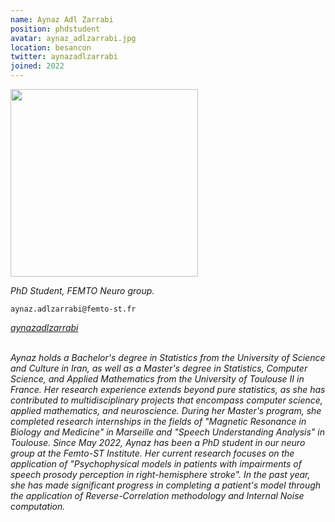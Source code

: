 ```yaml
---
name: Aynaz Adl Zarrabi
position: phdstudent
avatar: aynaz_adlzarrabi.jpg
location: besancon
twitter: aynazadlzarrabi
joined: 2022
---
```


<img width="300" src="{{site.baseurl}}/images/people/{{page.avatar}}" data-action="zoom">

_PhD Student, FEMTO Neuro group._<br>

<i class="fa fa-envelope-o"></i> `aynaz.adlzarrabi@femto-st.fr` <br>
<!-- <i class="fa fa-bar-chart-o" /> [Google Scholar](https://scholar.google.com/citations?user=uFIXgbkAAAAJ) <br> -->
<i class="fa fa-twitter" /> [aynazadlzarrabi](https://twitter.com/{{page.twitter}}) <br>

<br> 
Aynaz holds a Bachelor's degree in Statistics from the University of Science and Culture in Iran, as well as a Master's degree in Statistics, Computer Science, and Applied Mathematics from the University of Toulouse II in France. 
Her research experience extends beyond pure statistics, as she has contributed to multidisciplinary projects that encompass computer science, applied mathematics, and neuroscience. During her Master's program, she completed research internships in the fields of "Magnetic Resonance in Biology and Medicine" in Marseille and "Speech Understanding Analysis" in Toulouse.
Since May 2022, Aynaz has been a PhD student in our neuro group at the Femto-ST Institute. Her current research focuses on the application of "Psychophysical models in patients with impairments of speech prosody perception in right-hemisphere stroke". In the past year, she has made significant progress in completing a patient's model through the application of Reverse-Correlation methodology and Internal Noise computation.
